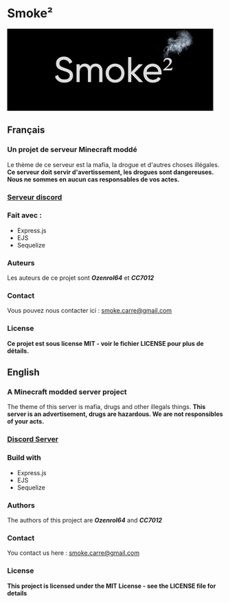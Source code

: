 # Smoke²

<img src="mediumLogo.jpg" width="480">

## Français

### Un projet de serveur Minecraft moddé
Le thème de ce serveur est la mafia, la drogue et d'autres choses illégales. **Ce serveur doit servir d'avertissement, les drogues sont dangereuses. Nous ne sommes en aucun cas responsables de vos actes.**

### [Serveur discord](https://discord.gg/6mxuqwU8Q6 "Serveur discord")

### Fait avec :
- Express.js
- EJS
- Sequelize

### Auteurs
Les auteurs de ce projet sont ***Ozenrol64*** et ***CC7012***

### Contact
Vous pouvez nous contacter ici : smoke.carre@gmail.com

### License
**Ce projet est sous license MIT - voir le fichier LICENSE pour plus de détails.**

## English

### A Minecraft modded server project
The theme of this server is mafia, drugs and other illegals things. **This server is an advertisement, drugs are hazardous. We are not responsibles of your acts.**

### [Discord Server](https://discord.gg/6mxuqwU8Q6 "Discord server")

### Build with
- Express.js
- EJS
- Sequelize

### Authors
The authors of this project are ***Ozenrol64*** and ***CC7012***

### Contact
You contact us here : smoke.carre@gmail.com

### License
**This project is licensed under the MIT License - see the LICENSE file for details**
